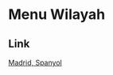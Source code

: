 # Menu Wilayah

## Link

[Madrid, Spanyol](https://github.com/gigit-pemilu/pemilu-2024-99-luar-negeri/tree/main/pilpres/hitung-suara/sub/99-luar-negeri/sub/69-madrid-spanyol/sub/01-madrid-spanyol)

